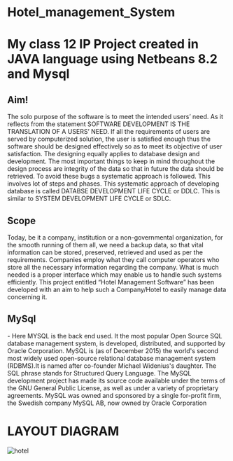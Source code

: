 
# Hotel_management_System
<h1>My class 12 IP Project created in JAVA language using Netbeans 8.2 and Mysql 

<h2>Aim!</h2>

The solo purpose of the software is to meet the intended users’ need. As it reflects from the statement SOFTWARE DEVELOPMENT IS THE TRANSLATION OF A USERS’ NEED. If all the requirements of users are served by computerized solution, the user is satisfied enough thus the software should be designed effectively so as to meet its objective of user satisfaction. The designing equally applies to database design and development. The most important things to keep in mind throughout the design process are integrity of the data so that in future the data should be retrieved. To avoid these bugs a systematic approach is followed. This involves lot of steps and phases. This systematic approach of developing database is called DATABSE DEVELOPMENT LIFE CYCLE or DDLC. This is similar to SYSTEM DEVELOPMENT LIFE CYCLE or SDLC.

<h2>Scope</h2>
Today, be it a company, institution or a non-governmental organization, for the smooth running of them all, we need a backup data, so that vital information can be stored, preserved, retrieved and used as per the requirements.
Companies employ what they call computer operators who store all the necessary information regarding the company. What is much needed is a proper interface which may enable us to handle such systems efficiently.
This project entitled “Hotel Management Software” has been developed with an aim to help such a Company/Hotel to easily manage data concerning it.

<h2>MySql</h2>- 
Here MYSQL is the back end used. It the most popular Open Source SQL database management system, is developed, distributed, and supported by Oracle Corporation. MySQL is (as of December 2015) the world's second most widely used open-source relational database management system (RDBMS).It is named after co-founder Michael Widenius's daughter. The SQL phrase stands for Structured Query Language.
The MySQL development project has made its source code available under the terms of the GNU General Public License, as well as under a variety of proprietary agreements. MySQL was owned and sponsored by a single for-profit firm, the Swedish company MySQL AB, now owned by Oracle Corporation
 
 
 <h1> LAYOUT DIAGRAM </h1>

  ![hotel](https://user-images.githubusercontent.com/60483148/135767570-084981c7-caa8-4e74-9316-1f5c5e0256b2.png)

